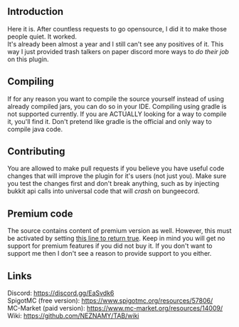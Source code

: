 ## Introduction  
Here it is. After countless requests to go opensource, I did it to make those people quiet. It worked.  
It's already been almost a year and I still can't see any positives of it. This way I just provided trash talkers on paper discord more ways to *do their job* on this plugin.  
  
  
## Compiling
If for any reason you want to compile the source yourself instead of using already compiled jars, you can do so in your IDE. Compiling using gradle is not supported currently. If you are ACTUALLY looking for a way to compile it, you'll find it. Don't pretend like gradle is the official and only way to compile java code.  
  
  
## Contributing
You are allowed to make pull requests if you believe you have useful code changes that will improve the plugin for it's users (not just you). Make sure you test the changes first and don't break anything, such as by injecting bukkit api calls into universal code that will *crash* on bungeecord.  
  
  
## Premium code
The source contains content of premium version as well. However, this must be activated by setting [this line to return true](https://github.com/NEZNAMY/TAB/blob/master/src/main/java/me/neznamy/tab/premium/Premium.java#L22). Keep in mind you will get no support for premium features if you did not buy it. If you don't want to support me then I don't see a reason to provide support to you either.  
  
  
## Links
Discord: https://discord.gg/EaSvdk6  
SpigotMC (free version): https://www.spigotmc.org/resources/57806/  
MC-Market (paid version): https://www.mc-market.org/resources/14009/  
Wiki: https://github.com/NEZNAMY/TAB/wiki  
